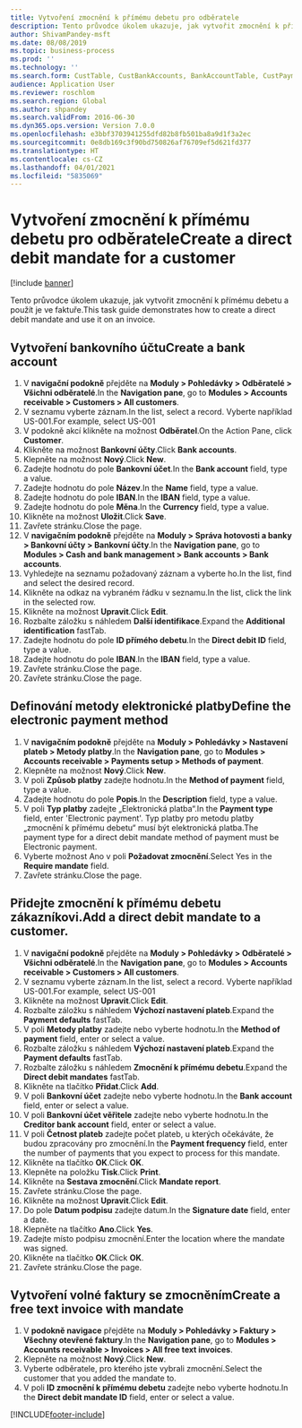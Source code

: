 ```yaml
---
title: Vytvoření zmocnění k přímému debetu pro odběratele
description: Tento průvodce úkolem ukazuje, jak vytvořit zmocnění k přímému debetu a použít je ve faktuře.
author: ShivamPandey-msft
ms.date: 08/08/2019
ms.topic: business-process
ms.prod: ''
ms.technology: ''
ms.search.form: CustTable, CustBankAccounts, BankAccountTable, CustPaymMode, CustDirectDebitMandate, BankAccountTableLookUp, SrsReportViewerForm,  LogisticsAddressCityLookup, CustFreeInvoice, CustTableLookup
audience: Application User
ms.reviewer: roschlom
ms.search.region: Global
ms.author: shpandey
ms.search.validFrom: 2016-06-30
ms.dyn365.ops.version: Version 7.0.0
ms.openlocfilehash: e3bbf3703941255dfd82b8fb501ba8a9d1f3a2ec
ms.sourcegitcommit: 0e8db169c3f90bd750826af76709ef5d621fd377
ms.translationtype: HT
ms.contentlocale: cs-CZ
ms.lasthandoff: 04/01/2021
ms.locfileid: "5835069"
---
```

# <a name="create-a-direct-debit-mandate-for-a-customer"></a><span data-ttu-id="6c223-103">Vytvoření zmocnění k přímému debetu pro odběratele</span><span class="sxs-lookup"><span data-stu-id="6c223-103">Create a direct debit mandate for a customer</span></span>

[!include [banner](../../includes/banner.md)]

<span data-ttu-id="6c223-104">Tento průvodce úkolem ukazuje, jak vytvořit zmocnění k přímému debetu a použít je ve faktuře.</span><span class="sxs-lookup"><span data-stu-id="6c223-104">This task guide demonstrates how to create a direct debit mandate and use it on an invoice.</span></span>


## <a name="create-a-bank-account"></a><span data-ttu-id="6c223-105">Vytvoření bankovního účtu</span><span class="sxs-lookup"><span data-stu-id="6c223-105">Create a bank account</span></span>
1. <span data-ttu-id="6c223-106">V **navigační podokně** přejděte na **Moduly > Pohledávky > Odběratelé > Všichni odběratelé**.</span><span class="sxs-lookup"><span data-stu-id="6c223-106">In the **Navigation pane**, go to **Modules > Accounts receivable > Customers > All customers**.</span></span>
2. <span data-ttu-id="6c223-107">V seznamu vyberte záznam.</span><span class="sxs-lookup"><span data-stu-id="6c223-107">In the list, select a record.</span></span> <span data-ttu-id="6c223-108">Vyberte například US-001.</span><span class="sxs-lookup"><span data-stu-id="6c223-108">For example, select US-001</span></span>
3. <span data-ttu-id="6c223-109">V podokně akcí klikněte na možnost **Odběratel**.</span><span class="sxs-lookup"><span data-stu-id="6c223-109">On the Action Pane, click **Customer**.</span></span>
4. <span data-ttu-id="6c223-110">Klikněte na možnost **Bankovní účty**.</span><span class="sxs-lookup"><span data-stu-id="6c223-110">Click **Bank accounts**.</span></span>
5. <span data-ttu-id="6c223-111">Klepněte na možnost **Nový**.</span><span class="sxs-lookup"><span data-stu-id="6c223-111">Click **New**.</span></span>
6. <span data-ttu-id="6c223-112">Zadejte hodnotu do pole **Bankovní účet**.</span><span class="sxs-lookup"><span data-stu-id="6c223-112">In the **Bank account** field, type a value.</span></span>
7. <span data-ttu-id="6c223-113">Zadejte hodnotu do pole **Název**.</span><span class="sxs-lookup"><span data-stu-id="6c223-113">In the **Name** field, type a value.</span></span>
8. <span data-ttu-id="6c223-114">Zadejte hodnotu do pole **IBAN**.</span><span class="sxs-lookup"><span data-stu-id="6c223-114">In the **IBAN** field, type a value.</span></span>
9. <span data-ttu-id="6c223-115">Zadejte hodnotu do pole **Měna**.</span><span class="sxs-lookup"><span data-stu-id="6c223-115">In the **Currency** field, type a value.</span></span>
10. <span data-ttu-id="6c223-116">Klikněte na možnost **Uložit**.</span><span class="sxs-lookup"><span data-stu-id="6c223-116">Click **Save**.</span></span>
11. <span data-ttu-id="6c223-117">Zavřete stránku.</span><span class="sxs-lookup"><span data-stu-id="6c223-117">Close the page.</span></span>
12. <span data-ttu-id="6c223-118">V **navigačním podokně** přejděte na **Moduly > Správa hotovosti a banky > Bankovní účty > Bankovní účty**.</span><span class="sxs-lookup"><span data-stu-id="6c223-118">In the **Navigation pane**, go to **Modules > Cash and bank management > Bank accounts > Bank accounts**.</span></span>
13. <span data-ttu-id="6c223-119">Vyhledejte na seznamu požadovaný záznam a vyberte ho.</span><span class="sxs-lookup"><span data-stu-id="6c223-119">In the list, find and select the desired record.</span></span>
14. <span data-ttu-id="6c223-120">Klikněte na odkaz na vybraném řádku v seznamu.</span><span class="sxs-lookup"><span data-stu-id="6c223-120">In the list, click the link in the selected row.</span></span>
15. <span data-ttu-id="6c223-121">Klikněte na možnost **Upravit**.</span><span class="sxs-lookup"><span data-stu-id="6c223-121">Click **Edit**.</span></span>
16. <span data-ttu-id="6c223-122">Rozbalte záložku s náhledem **Další identifikace**.</span><span class="sxs-lookup"><span data-stu-id="6c223-122">Expand the **Additional identification** fastTab.</span></span>
17. <span data-ttu-id="6c223-123">Zadejte hodnotu do pole **ID přímého debetu**.</span><span class="sxs-lookup"><span data-stu-id="6c223-123">In the **Direct debit ID** field, type a value.</span></span>
18. <span data-ttu-id="6c223-124">Zadejte hodnotu do pole **IBAN**.</span><span class="sxs-lookup"><span data-stu-id="6c223-124">In the **IBAN** field, type a value.</span></span>
19. <span data-ttu-id="6c223-125">Zavřete stránku.</span><span class="sxs-lookup"><span data-stu-id="6c223-125">Close the page.</span></span>
20. <span data-ttu-id="6c223-126">Zavřete stránku.</span><span class="sxs-lookup"><span data-stu-id="6c223-126">Close the page.</span></span>

## <a name="define-the-electronic-payment-method"></a><span data-ttu-id="6c223-127">Definování metody elektronické platby</span><span class="sxs-lookup"><span data-stu-id="6c223-127">Define the electronic payment method</span></span>
1. <span data-ttu-id="6c223-128">V **navigačním podokně** přejděte na **Moduly > Pohledávky > Nastavení plateb > Metody platby**.</span><span class="sxs-lookup"><span data-stu-id="6c223-128">In the **Navigation pane**, go to **Modules > Accounts receivable > Payments setup > Methods of payment**.</span></span>
2. <span data-ttu-id="6c223-129">Klepněte na možnost **Nový**.</span><span class="sxs-lookup"><span data-stu-id="6c223-129">Click **New**.</span></span>
3. <span data-ttu-id="6c223-130">V poli **Způsob platby** zadejte hodnotu.</span><span class="sxs-lookup"><span data-stu-id="6c223-130">In the **Method of payment** field, type a value.</span></span>
4. <span data-ttu-id="6c223-131">Zadejte hodnotu do pole **Popis**.</span><span class="sxs-lookup"><span data-stu-id="6c223-131">In the **Description** field, type a value.</span></span>
5. <span data-ttu-id="6c223-132">V poli **Typ platby** zadejte „Elektronická platba“.</span><span class="sxs-lookup"><span data-stu-id="6c223-132">In the **Payment type** field, enter 'Electronic payment'.</span></span> <span data-ttu-id="6c223-133">Typ platby pro metodu platby „zmocnění k přímému debetu“ musí být elektronická platba.</span><span class="sxs-lookup"><span data-stu-id="6c223-133">The payment type for a direct debit mandate method of payment must be Electronic payment.</span></span>
6. <span data-ttu-id="6c223-134">Vyberte možnost Ano v poli **Požadovat zmocnění**.</span><span class="sxs-lookup"><span data-stu-id="6c223-134">Select Yes in the **Require mandate** field.</span></span>
7. <span data-ttu-id="6c223-135">Zavřete stránku.</span><span class="sxs-lookup"><span data-stu-id="6c223-135">Close the page.</span></span>

## <a name="add-a-direct-debit-mandate-to-a-customer"></a><span data-ttu-id="6c223-136">Přidejte zmocnění k přímému debetu zákazníkovi.</span><span class="sxs-lookup"><span data-stu-id="6c223-136">Add a direct debit mandate to a customer.</span></span>
1. <span data-ttu-id="6c223-137">V **navigační podokně** přejděte na **Moduly > Pohledávky > Odběratelé > Všichni odběratelé**.</span><span class="sxs-lookup"><span data-stu-id="6c223-137">In the **Navigation pane**, go to **Modules > Accounts receivable > Customers > All customers**.</span></span>
2. <span data-ttu-id="6c223-138">V seznamu vyberte záznam.</span><span class="sxs-lookup"><span data-stu-id="6c223-138">In the list, select a record.</span></span> <span data-ttu-id="6c223-139">Vyberte například US-001.</span><span class="sxs-lookup"><span data-stu-id="6c223-139">For example, select US-001</span></span>
3. <span data-ttu-id="6c223-140">Klikněte na možnost **Upravit**.</span><span class="sxs-lookup"><span data-stu-id="6c223-140">Click **Edit**.</span></span>
4. <span data-ttu-id="6c223-141">Rozbalte záložku s náhledem **Výchozí nastavení plateb**.</span><span class="sxs-lookup"><span data-stu-id="6c223-141">Expand the **Payment defaults** fastTab.</span></span>
5. <span data-ttu-id="6c223-142">V poli **Metody platby** zadejte nebo vyberte hodnotu.</span><span class="sxs-lookup"><span data-stu-id="6c223-142">In the **Method of payment** field, enter or select a value.</span></span>
6. <span data-ttu-id="6c223-143">Rozbalte záložku s náhledem **Výchozí nastavení plateb**.</span><span class="sxs-lookup"><span data-stu-id="6c223-143">Expand the **Payment defaults** fastTab.</span></span>
7. <span data-ttu-id="6c223-144">Rozbalte záložku s náhledem **Zmocnění k přímému debetu**.</span><span class="sxs-lookup"><span data-stu-id="6c223-144">Expand the **Direct debit mandates** fastTab.</span></span>
8. <span data-ttu-id="6c223-145">Klikněte na tlačítko **Přidat**.</span><span class="sxs-lookup"><span data-stu-id="6c223-145">Click **Add**.</span></span>
9. <span data-ttu-id="6c223-146">V poli **Bankovní účet** zadejte nebo vyberte hodnotu.</span><span class="sxs-lookup"><span data-stu-id="6c223-146">In the **Bank account** field, enter or select a value.</span></span>
10. <span data-ttu-id="6c223-147">V poli **Bankovní účet věřitele** zadejte nebo vyberte hodnotu.</span><span class="sxs-lookup"><span data-stu-id="6c223-147">In the **Creditor bank account** field, enter or select a value.</span></span>
11. <span data-ttu-id="6c223-148">V poli **Četnost plateb** zadejte počet plateb, u kterých očekáváte, že budou zpracovány pro zmocnění.</span><span class="sxs-lookup"><span data-stu-id="6c223-148">In the **Payment frequency** field, enter the number of payments that you expect to process for this mandate.</span></span>
12. <span data-ttu-id="6c223-149">Klikněte na tlačítko **OK**.</span><span class="sxs-lookup"><span data-stu-id="6c223-149">Click **OK**.</span></span>
13. <span data-ttu-id="6c223-150">Klepněte na položku **Tisk**.</span><span class="sxs-lookup"><span data-stu-id="6c223-150">Click **Print**.</span></span>
14. <span data-ttu-id="6c223-151">Klikněte na **Sestava zmocnění**.</span><span class="sxs-lookup"><span data-stu-id="6c223-151">Click **Mandate report**.</span></span>
15. <span data-ttu-id="6c223-152">Zavřete stránku.</span><span class="sxs-lookup"><span data-stu-id="6c223-152">Close the page.</span></span>
16. <span data-ttu-id="6c223-153">Klikněte na možnost **Upravit**.</span><span class="sxs-lookup"><span data-stu-id="6c223-153">Click **Edit**.</span></span>
17. <span data-ttu-id="6c223-154">Do pole **Datum podpisu** zadejte datum.</span><span class="sxs-lookup"><span data-stu-id="6c223-154">In the **Signature date** field, enter a date.</span></span>
18. <span data-ttu-id="6c223-155">Klepněte na tlačítko **Ano**.</span><span class="sxs-lookup"><span data-stu-id="6c223-155">Click **Yes**.</span></span>
19. <span data-ttu-id="6c223-156">Zadejte místo podpisu zmocnění.</span><span class="sxs-lookup"><span data-stu-id="6c223-156">Enter the location where the mandate was signed.</span></span>
20. <span data-ttu-id="6c223-157">Klikněte na tlačítko **OK**.</span><span class="sxs-lookup"><span data-stu-id="6c223-157">Click **OK**.</span></span>
21. <span data-ttu-id="6c223-158">Zavřete stránku.</span><span class="sxs-lookup"><span data-stu-id="6c223-158">Close the page.</span></span>

## <a name="create-a-free-text-invoice-with-mandate"></a><span data-ttu-id="6c223-159">Vytvoření volné faktury se zmocněním</span><span class="sxs-lookup"><span data-stu-id="6c223-159">Create a free text invoice with mandate</span></span>
1. <span data-ttu-id="6c223-160">V **podokně navigace** přejděte na **Moduly > Pohledávky > Faktury > Všechny otevřené faktury**.</span><span class="sxs-lookup"><span data-stu-id="6c223-160">In the **Navigation pane**, go to **Modules > Accounts receivable > Invoices > All free text invoices**.</span></span>
2. <span data-ttu-id="6c223-161">Klepněte na možnost **Nový**.</span><span class="sxs-lookup"><span data-stu-id="6c223-161">Click **New**.</span></span>
3. <span data-ttu-id="6c223-162">Vyberte odběratele, pro kterého jste vybrali zmocnění.</span><span class="sxs-lookup"><span data-stu-id="6c223-162">Select the customer that you added the mandate to.</span></span>
4. <span data-ttu-id="6c223-163">V poli **ID zmocnění k přímému debetu** zadejte nebo vyberte hodnotu.</span><span class="sxs-lookup"><span data-stu-id="6c223-163">In the **Direct debit mandate ID** field, enter or select a value.</span></span>



[!INCLUDE[footer-include](../../../includes/footer-banner.md)]